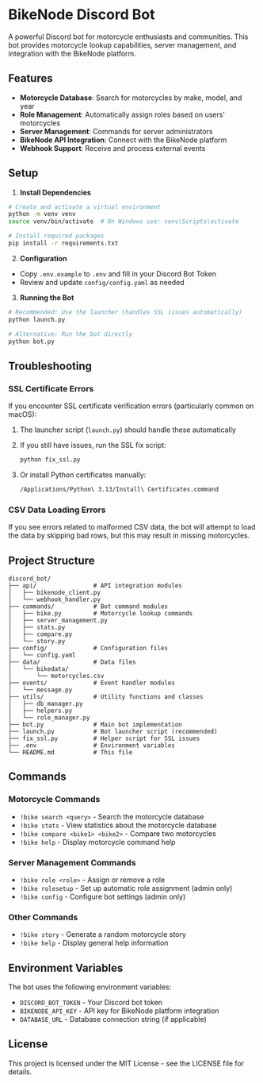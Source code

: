 # BikeNode Discord Bot

A powerful Discord bot for motorcycle enthusiasts and communities. This bot provides motorcycle lookup capabilities, server management, and integration with the BikeNode platform.

## Features

- **Motorcycle Database**: Search for motorcycles by make, model, and year
- **Role Management**: Automatically assign roles based on users' motorcycles
- **Server Management**: Commands for server administrators
- **BikeNode API Integration**: Connect with the BikeNode platform
- **Webhook Support**: Receive and process external events

## Setup

1. **Install Dependencies**

```bash
# Create and activate a virtual environment
python -m venv venv
source venv/bin/activate  # On Windows use: venv\Scripts\activate

# Install required packages
pip install -r requirements.txt
```

2. **Configuration**

- Copy `.env.example` to `.env` and fill in your Discord Bot Token
- Review and update `config/config.yaml` as needed

3. **Running the Bot**

```bash
# Recommended: Use the launcher (handles SSL issues automatically)
python launch.py

# Alternative: Run the bot directly
python bot.py
```

## Troubleshooting

### SSL Certificate Errors

If you encounter SSL certificate verification errors (particularly common on macOS):

1. The launcher script (`launch.py`) should handle these automatically
2. If you still have issues, run the SSL fix script:
   ```bash
   python fix_ssl.py
   ```
   
3. Or install Python certificates manually:
   ```bash
   /Applications/Python\ 3.13/Install\ Certificates.command
   ```

### CSV Data Loading Errors

If you see errors related to malformed CSV data, the bot will attempt to load the data by skipping bad rows, but this may result in missing motorcycles.

## Project Structure

```
discord_bot/
├── api/                # API integration modules
│   ├── bikenode_client.py
│   └── webhook_handler.py
├── commands/           # Bot command modules
│   ├── bike.py         # Motorcycle lookup commands
│   ├── server_management.py
│   ├── stats.py
│   ├── compare.py
│   └── story.py
├── config/             # Configuration files
│   └── config.yaml
├── data/               # Data files
│   └── bikedata/       
│       └── motorcycles.csv
├── events/             # Event handler modules
│   └── message.py
├── utils/              # Utility functions and classes
│   ├── db_manager.py
│   ├── helpers.py
│   └── role_manager.py
├── bot.py              # Main bot implementation
├── launch.py           # Bot launcher script (recommended)
├── fix_ssl.py          # Helper script for SSL issues
├── .env                # Environment variables
└── README.md           # This file
```

## Commands

### Motorcycle Commands
- `!bike search <query>` - Search the motorcycle database
- `!bike stats` - View statistics about the motorcycle database
- `!bike compare <bike1> <bike2>` - Compare two motorcycles
- `!bike help` - Display motorcycle command help

### Server Management Commands
- `!bike role <role>` - Assign or remove a role
- `!bike rolesetup` - Set up automatic role assignment (admin only)
- `!bike config` - Configure bot settings (admin only)

### Other Commands
- `!bike story` - Generate a random motorcycle story
- `!bike help` - Display general help information

## Environment Variables

The bot uses the following environment variables:
- `DISCORD_BOT_TOKEN` - Your Discord bot token
- `BIKENODE_API_KEY` - API key for BikeNode platform integration
- `DATABASE_URL` - Database connection string (if applicable)

## License

This project is licensed under the MIT License - see the LICENSE file for details.
